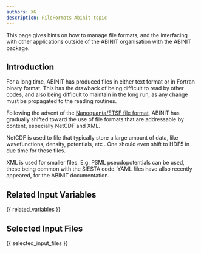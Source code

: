 ```yaml
---
authors: XG
description: FileFormats Abinit topic
---
```


This page gives hints on how to manage file formats, and the interfacing with other applications outside of
the ABINIT organisation with the ABINIT package.

## Introduction

For a long time, ABINIT has produced files in either text format or in Fortran
binary format. This has the drawback of being difficult to read by other
codes, and also being difficult to maintain in the long run, as any change
must be propagated to the reading routines.

Following the advent of the [Nanoquanta/ETSF file format](http://www.etsf.eu/fileformats), 
ABINIT has gradually shifted toward
the use of file formats that are addressable by content, especially NetCDF and XML.

NetCDF is used to file that typically store a large amount of data, like
wavefunctions, density, potentials, etc . One should even shift to HDF5 in due
time for these files.

XML is used for smaller files. E.g. PSML pseudopotentials can be used, these
being common with the SIESTA code. YAML files have allso recently appeared,
for the ABINIT documentation.


## Related Input Variables

{{ related_variables }}

## Selected Input Files

{{ selected_input_files }}

